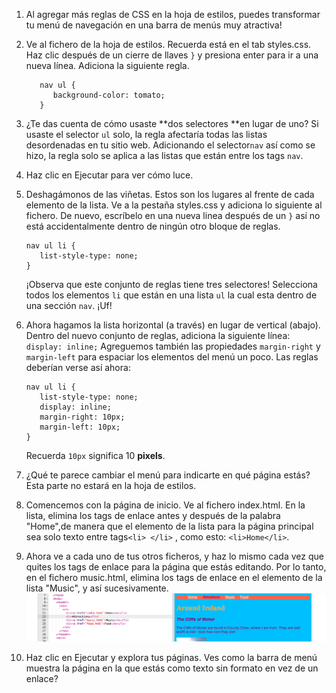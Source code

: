 1. Al agregar más reglas de CSS en la hoja de estilos, puedes transformar tu menú de navegación en una barra de menús muy atractiva! 
2. Ve al fichero de la hoja de estilos. Recuerda está en el tab styles.css. Haz clic después de un cierre de llaves `}` y presiona enter para ir a una nueva línea. Adiciona la siguiente regla.
   ```
      nav ul {
         background-color: tomato;
      }
   ```
3. ¿Te das cuenta de cómo usaste **dos selectores **en lugar de uno? Si usaste el selector `ul` solo,  la regla afectaría todas las listas desordenadas en tu sitio web. Adicionando el selector`nav` así como se hizo, la regla solo se aplica a las listas que están entre los tags `nav`.
4. Haz clic en Ejecutar para ver cómo luce. 
5. Deshagámonos de las viñetas. Estos son los lugares al frente de cada elemento de la lista. Ve a la pestaña styles.css y adiciona lo siguiente al fichero. De nuevo, escríbelo en una nueva linea después de un `}` así no está accidentalmente dentro de ningún otro bloque de reglas.

   ```
   nav ul li {
      list-style-type: none;
   }
   ```

   ¡Observa que este conjunto de reglas tiene tres selectores! Selecciona todos los elementos `li` que están en una lista `ul`  la cual esta dentro de una sección `nav`. ¡Uf!

6. Ahora hagamos la lista horizontal \(a través\) en lugar de vertical \(abajo\). Dentro del nuevo conjunto de reglas, adiciona la siguiente línea: `display: inline;` Agreguemos también las propiedades `margin-right` y `margin-left` para espaciar los elementos del menú un poco. Las reglas deberían verse así ahora:

   ```
   nav ul li {
      list-style-type: none;
      display: inline;
      margin-right: 10px;
      margin-left: 10px;
   }
   ```

   Recuerda `10px` significa 10 **pixels**.

7. ¿Qué te parece cambiar el menú para indicarte en qué página estás? Esta parte no estará en la hoja de estilos.

8. Comencemos con la página de inicio. Ve al fichero index.html. En la lista, elimina los tags de enlace antes y después de la palabra "Home",de manera que el elemento de la lista para la página principal sea solo texto entre tags`<li> </li>` , como esto: `<li>Home</li>`.
9. Ahora ve a cada uno de tus otros ficheros, y haz lo mismo cada vez que quites los tags de enlace para la página que estás editando. Por lo tanto, en el fichero music.html, elimina los tags de enlace en el elemento de la lista "Music", y así sucesivamente. ![](assets/MenuPageLinkRemoved2.png)
10. Haz clic en Ejecutar y explora tus páginas. Ves como la barra de menú muestra la página en la que estás como texto sin formato en vez de un enlace?



